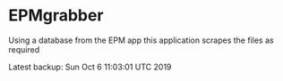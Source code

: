 # EPMgrabber
Using a database from the EPM app this application scrapes the files as required


Latest backup: Sun Oct 6 11:03:01 UTC 2019
